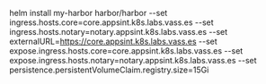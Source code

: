  helm install my-harbor harbor/harbor  --set ingress.hosts.core=core.appsint.k8s.labs.vass.es --set ingress.hosts.notary=notary.appsint.k8s.labs.vass.es --set externalURL=https://core.appsint.k8s.labs.vass.es --set expose.ingress.hosts.core=core.appsint.k8s.labs.vass.es --set expose.ingress.hosts.notary=notary.appsint.k8s.labs.vass.es --set persistence.persistentVolumeClaim.registry.size=15Gi
